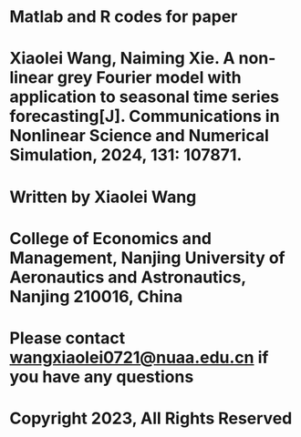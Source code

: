 # Matlab and R codes for paper
# Xiaolei Wang, Naiming Xie. A non-linear grey Fourier model with application to seasonal time series forecasting[J]. Communications in Nonlinear Science and Numerical Simulation, 2024, 131: 107871.
# Written by Xiaolei Wang
# College of Economics and Management, Nanjing University of Aeronautics and Astronautics, Nanjing 210016, China
# Please contact wangxiaolei0721@nuaa.edu.cn if you have any questions
# Copyright 2023, All Rights Reserved
